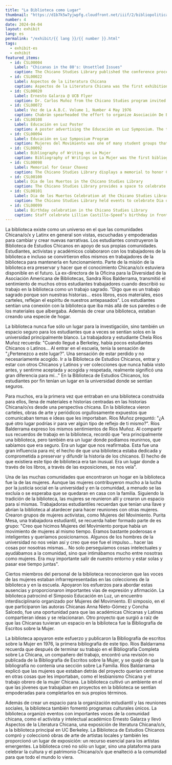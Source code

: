 ```yaml
---
title: "La Biblioteca como Lugar"
thumbnail: "https://d1b7k5w7yjwpfg.cloudfront.net/iiif/2/bibliopolitica_CSL00108_CSL00108_001/1279,3820,8236,8120/full/0/default.jpg"
number: 4
date: 2024-04-04
layout: exhibit
lang: es
permalink: "/exhibit/{{ lang }}/{{ number }}.html"
tags: 
  - exhibit-es
  - exhibit
featured_items:
  - id: CSL00004
    Label: "Chicanas in the 80's: Unsettled Issues"
    caption: The Chicano Studies Library published the conference proceedings from a symposium organized by a group of Chicana scholars at UC Berkeley 
  - id: CSL00022
    Label: Aspectos de la Literatura Chicana
    caption: Aspectos de la Literatura Chicana was the first exhibition of Chicanx literature in UC Berklely’s Doe Library, coordinated by Chicano Studies Library staff.
  - id: CSL00020
    Label: Ernesto Galarza @ UCB Flyer
    caption: Dr. Carlos Muñoz from the Chicano Studies program invited activist Ernesto Galarza to speak with the community at UC Berkeley. The cover of Galarza’s book, Barrio Boy is featured on the poster.
  - id: CSL00072
    Label: Voz de La A.B.C. Volume 1, Number 4 May 1976
    caption: Chabrán spearheaded the effort to organize Asociación De Bibliotecas Chicanas (ABC) to bring together library workers interested in growing Chicanx collections. The group met regularly until 1978. The ABC newsletter was published and distributed by the Chicano Studies Library.
  - id: CSL00108
    Label: Educación en Luz Poster
    caption: A poster advertising the Educación en Luz Symposium. The telephone number listed belonged to the Chicano Studies Library. 
  - id: CSL00094
    Label: Educación en Luz Symposium Program
    caption: Mujeres del Movimiento was one of many student groups that formed through their connection to the Chicano Studies Library. Mujeres del Movimiento was an all women group, who did important work in the community and sought to create spaces for Latinx women on campus. They organized the Educación en Luz Symposium to create a platform for Latina scholars to share their work and connect. 
  - id: CSL00092
    Label: Bibliography of Writing on La Mujer
    caption: Bibliography of Writings on La Mujer was the first bibliography on the Chicana experience in the United States. It was compiled by student workers in the library using the Chicano Studies Library’s collections.
  - id: CSL00098
    Label: Memorial for Cesar Chavez
    caption: The Chicano Studies Library displays a memorial to honor Cesar Chavez at the time of his passing in 1993
  - id: CSL00100
    Label: Dia de los Muertos in the Chicano Studies Library
    caption: The Chicano Studies Library provides a space to celebrate Dia de los Muertos on campus.
  - id: CSL00101
    Label: Dia de los Muertos Celebration at the Chicano Studies Library
    caption: The Chicano Studies Library held events to celebrate Dia de los Muertos on campus. Professor Larry Trujillo is among the crowd.
  - id: CSL00099
    Label: Birthday celebration in the Chicano Studies Library
    caption: Staff celebrate Lillian Castillo-Speed’s birthday in front of the stacks in the Chicano Studies library in 1994
---
```


La biblioteca existe como un universo en el que las comunidades Chicana/o/x y Latinx en general son vistas, escuchadas y empoderadas para cambiar y crear nuevas narrativas.  Los estudiantes construyeron la Biblioteca de Estudios Chicanos en apoyo de sus propias comunidades. Estudiantes, activistas y académicos colaboraron con los trabajadores de la biblioteca e incluso se convirtieron ellos mismos en trabajadores de la biblioteca para mantenerla en funcionamiento. Parte de la misión de la biblioteca era preservar y hacer que el conocimiento Chicana/o/x estuviera disponible en el futuro. La ex-directora de la Oficina para la Diversidad de la Asociación Americana de Bibliotecas, Sandra Ríos Balderrama, transmitió el sentimiento de muchos otros estudiantes trabajadores cuando describió su trabajo en la biblioteca como un trabajo sagrado. "Digo que es un trabajo sagrado porque son nuestras historias... esos libros, esos materiales, esos carteles, reflejan el espíritu de nuestros antepasados". Los estudiantes sentían una conexión con la biblioteca que iba más allá de sus paredes o de los materiales que albergaba. Además de crear una biblioteca, estaban creando una especie de hogar. 

La biblioteca nunca fue sólo un lugar para la investigación, sino también un espacio seguro para los estudiantes que a veces se sentían solos en la universidad principalmente blanco. La trabajadora y estudiante Chela Ríos Muñoz recuerda: "Cuando llegué a Berkeley, había pocos estudiantes Chicanos o Latinos... Al entrar en el escuela, tenía la sensación de "¿Pertenezco a este lugar?". Una sensación de estar perdido y no necesariamente acogido. Ir a la Biblioteca de Estudios Chicanos, entrar y estar con otros Chicanos y Latinos y ver colecciones que nunca había visto antes, y sentirme aceptada y acogida y respetada, realmente significó una gran diferencia para mí..." En la Biblioteca de Estudios Chicanos, los estudiantes por fin tenían un lugar en la universidad donde se sentían seguros.  

Para muchos, era la primera vez que entraban en una biblioteca construida para ellos, llena de materiales e historias centradas en las historias Chicana/o/xs desde una perspectiva chicana. En la biblioteca vieron carteles, obras de arte y periódicos orgullosamente expuestos que comunicaban temas e ideas que les importaban. Ríos Muñoz preguntó: "¿A qué otro lugar podrías ir para ver algún tipo de reflejo de ti mismo?". Ríos Balderrama expreso los mismos sentimientos de Ríos Muñoz. Al compartir sus recuerdos de trabajo en la biblioteca, recordó que "era principalmente una biblioteca, pero también era un lugar donde podíamos reunirnos, que sabíamos que era seguro. Era un lugar que nos reafirmaba. Esta fue una gran influencia para mí; el hecho de que una biblioteca estaba dedicada y comprometida a preservar y difundir la historia de los chicanos. El hecho de que existiera este tipo de biblioteca era tan inusual. Era un lugar donde a través de los libros, a través de las exposiciones, se nos veía".

Una de las muchas comunidades que encontraron un hogar en la biblioteca fue la de las mujeres. Aunque las mujeres contribuyeron mucho a la lucha por la justicia social en la universidad y en la comunidad, a menudo se las excluía o se esperaba que se quedaran en casa con la familia. Siguiendo la tradición de la biblioteca, las mujeres se reunieron allí y crearon un espacio para sí mismas. Trabajadoras estudiantiles recuerdan que tenían una llave y abrían la biblioteca al atardecer para hacer reuniones con otras mujeres. Crearon grupos de mujeres activistas, como Mujeres del Movimiento.  Purita Mesa, una trabajadora estudiantil, se recuerda haber formado parte de es grupo: "Creo que hicimos Mujeres del Movimiento porque había un movimiento de mujeres al mismo tiempo. Éramos bastante poderosas e inteligentes y queríamos posicionarnos. Algunos de los hombres de la universidad no nos veían así y creo que ese fue el impulso... hacer las cosas por nosotras mismas... No solo perseguíamos cosas intelectuales y ayudábamos a la comunidad, sino que intimábamos mucho entre nosotras como mujeres. Era muy importante salir de nuestro entorno y estar solas y pasar ese tiempo juntas". 

Ciertos miembros del personal de la biblioteca reconocieron que las voces de las mujeres estaban infrarrepresentadas en las colecciones de la biblioteca y en la escuela. Apoyaron los esfuerzos para abordar estas ausencias y proporcionaron importantes vías de expresión y afirmación. La biblioteca patrocinó el Simposio Educación en Luz, un encuentro interdisciplinario organizado por Mujeres del Movimiento. El simposio, en el que participaron las autoras Chicanas Anna Nieto-Gómez y Concha Salcedo, fue una oportunidad para que las académicas Chicanas y Latinas compartieran ideas y se relacionaran. Otro proyecto que surgió a raíz de que las Chicanas tuvieran un espacio en la biblioteca fue la Bibliografía de Escritos sobre la Mujer. 

La biblioteca apoyaron este esfuerzo y publicaron la Bibliografía de escritos sobre la Mujer en 1976, la primera bibliografía de este tipo. Ríos Baldarrama recuerda que después de terminar su trabajo en el Bibliografía Completa sobre La Chicana, un compañero del trabajo, encontró una revisión no publicada de la Bibliografía de Escritos sobre la Mujer, y se quejó de que la bibliografía no contenía una sección sobre La Familia. Ríos Baldarrama explicó que las mujeres que estaban detrás del proyecto querían centrarse en otras cosas que les importaban, como el lesbianismo Chicana y el trabajo obrero de la mujer Chicana.  La biblioteca cultivó un ambiente en el que las jóvenes que trabajaban en proyectos en la biblioteca se sentían empoderadas para completarlos en sus propios términos.

Además de crear un espacio para la organización estudiantil y las reuniones sociales, la biblioteca también fomentó programas culturales únicos. La biblioteca organizó eventos con importantes voces de la comunidad chicana, como el activista y intelectual académico Ernesto Galarza y llevó Aspectos de la Literatura Chicana, una exposición de literatura Chicana/o/x, a la biblioteca principal en UC Berkeley. La Biblioteca de Estudios Chicanos compró y coleccionó obras de arte de artistas locales y también les proporcionó un lugar de exposición: un recurso esencial para los artistas emergentes.  La biblioteca creó no sólo un lugar, sino una plataforma para celebrar la cultura y el patrimonio Chicana/o/x que enalteció a la comunidad para que todo el mundo lo viera.
